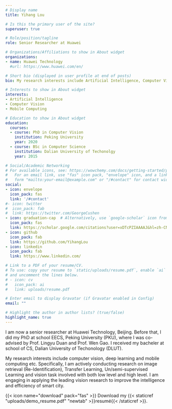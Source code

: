 ```yaml
---
# Display name
title: Yihang Lou

# Is this the primary user of the site?
superuser: true

# Role/position/tagline
role: Senior Researcher at Huawei

# Organizations/Affiliations to show in About widget
organizations:
- name: Huawei Technology
  #url: https://www.huawei.com/en/

# Short bio (displayed in user profile at end of posts)
bio: My research interests include Artificial Intelligence, Computer Vision, Mobile Computing.

# Interests to show in About widget
interests:
- Artificial Intelligence
- Computer Vision
- Mobile Computing

# Education to show in About widget
education:
  courses:
  - course: PhD in Computer Vision
    institution: Peking University
    year: 2020
  - course: BSc in Computer Science
    institution: Dalian University of Techonolgy
    year: 2015

# Social/Academic Networking
# For available icons, see: https://wowchemy.com/docs/getting-started/page-builder/#icons
#   For an email link, use "fas" icon pack, "envelope" icon, and a link in the
#   form "mailto:your-email@example.com" or "/#contact" for contact widget.
social:
- icon: envelope
  icon_pack: fas
  link: '/#contact'
#- icon: twitter
#  icon_pack: fab
#  link: https://twitter.com/GeorgeCushen
- icon: graduation-cap  # Alternatively, use `google-scholar` icon from `ai` icon pack
  icon_pack: fas
  link: https://scholar.google.com/citations?user=xDTcPZIAAAAJ&hl=zh-CN
- icon: github
  icon_pack: fab
  link: https://github.com/YihangLou
- icon: linkedin
  icon_pack: fab
  link: https://www.linkedin.com/

# Link to a PDF of your resume/CV.
# To use: copy your resume to `static/uploads/resume.pdf`, enable `ai` icons in `params.toml`, 
# and uncomment the lines below.
# - icon: cv
#   icon_pack: ai
#   link: uploads/resume.pdf

# Enter email to display Gravatar (if Gravatar enabled in Config)
email: ""

# Highlight the author in author lists? (true/false)
highlight_name: true
---
```


I am now a senior researcher at Huawei Technology, Beijing.  Before that, I did my PhD at school EECS, Peking University (PKU), where I was co-advised by Prof. Lingyu Duan and Prof. Wen Gao. I received my bacheler at school of CS, Dalian University of Techonology (DLUT). 

My research interests include computer vision, deep learning and mobile computing etc. Specifically, I am actively conducting research on image retrieval (Re-Identification), Transfer Learning, Un/semi-supervised Learning and vision task involved with both low level and high level. I am engaging in applying the leading vision research to improve the intelligence and efficiency of smart city. 

{{< icon name="download" pack="fas" >}} Download my {{< staticref "uploads/demo_resume.pdf" "newtab" >}}resumé{{< /staticref >}}.
